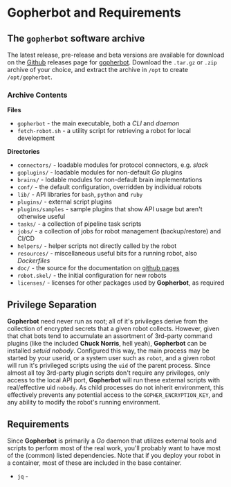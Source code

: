 # Gopherbot and Requirements

## The `gopherbot` software archive

The latest release, pre-release and beta versions are available for download on the [Github](https://github.com) releases page for [gopherbot](https://github.com/lnxjedi/gopherbot/releases). Download the `.tar.gz` or `.zip` archive of your choice, and extract the archive in `/opt` to create `/opt/gopherbot`.

### Archive Contents

**Files**
* `gopherbot` - the main executable, both a *CLI* and *daemon*
* `fetch-robot.sh` - a utility script for retrieving a robot for local development

**Directories**
* `connectors/` - loadable modules for protocol connectors, e.g. *slack*
* `goplugins/` - loadable modules for non-default *Go* plugins
* `brains/` - lodable modules for non-default brain implementations
* `conf/` - the default configuration, overridden by individual robots
* `lib/` - API libraries for `bash`, `python` and `ruby`
* `plugins/` - external script plugins
* `plugins/samples` - sample plugins that show API usage but aren't otherwise useful
* `tasks/` - a collection of pipeline task scripts
* `jobs/` - a collection of jobs for robot management (backup/restore) and CI/CD
* `helpers/` - helper scripts not directly called by the robot
* `resources/` - miscellaneous useful bits for a running robot, also *Dockerfiles*
* `doc/` - the source for the documentation on [github pages](https://lnxjedi.github.io/gopherbot/)
* `robot.skel/` - the initial configuration for new robots
* `licenses/` - licenses for other packages used by **Gopherbot**, as required

## Privilege Separation

**Gopherbot** need never run as root; all of it's privileges derive from the collection of encrypted secrets that a given robot collects. However, given that chat bots tend to accumulate an assortment of 3rd-party command plugins (like the included **Chuck Norris**, hell yeah), **Gopherbot** can be installed *setuid nobody*. Configured this way, the main process may be started by your userid, or a system user such as `robot`, and a given robot will run it's privileged scripts using the `uid` of the parent process. Since almost all toy 3rd-party plugin scripts don't require any privileges, only access to the local API port, **Gopherbot** will run these external scripts with real/effective uid `nobody`. As child processes do not inherit environment, this effectively prevents any potential access to the `GOPHER_ENCRYPTION_KEY`, and any ability to modify the robot's running environment.

## Requirements

Since **Gopherbot** is primarily a *Go* daemon that utilizes external tools and scripts to perform most of the real work, you'll probably want to have most of the (common) listed dependencies. Note that if you deploy your robot in a container, most of these are included in the base container.

* `jq` - 
